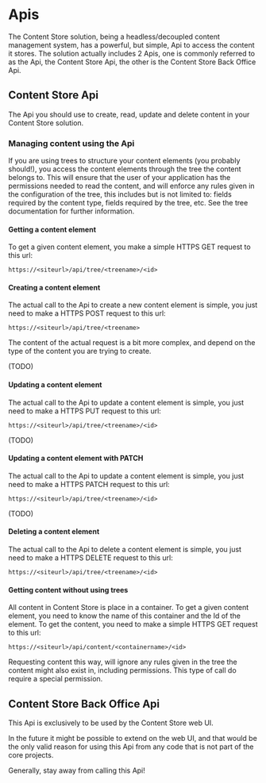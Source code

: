 # Apis

The Content Store solution, being a headless/decoupled content management system, has a powerful, but simple, Api to access the content it stores. The solution actually includes 2 Apis, one is commonly referred to as the Api, the Content Store Api, the other is the Content Store Back Office Api.

## Content Store Api
The Api you should use to create, read, update and delete content in your Content Store solution.

### Managing content using the Api
If you are using trees to structure your content elements (you probably should!), you access the content elements through the tree the content belongs to.
This will ensure that the user of your application has the permissions needed to read the content, and will enforce any rules given in the configuration of the tree, this includes but is not limited to: fields required by the content type, fields required by the tree, etc.
See the tree documentation for further information.

#### Getting a content element
To get a given content element, you make a simple HTTPS GET request to this url:

```
https://<siteurl>/api/tree/<treename>/<id>
```

#### Creating a content element
The actual call to the Api to create a new content element is simple, you just need to make a HTTPS POST request to this url:

```
https://<siteurl>/api/tree/<treename>
```

The content of the actual request is a bit more complex, and depend on the type of the content you are trying to create.

(TODO)

#### Updating a content element
The actual call to the Api to update a content element is simple, you just need to make a HTTPS PUT request to this url:

```
https://<siteurl>/api/tree/<treename>/<id>
```

(TODO)

#### Updating a content element with PATCH
The actual call to the Api to update a content element is simple, you just need to make a HTTPS PATCH request to this url:

```
https://<siteurl>/api/tree/<treename>/<id>
```

(TODO)

#### Deleting a content element
The actual call to the Api to delete a content element is simple, you just need to make a HTTPS DELETE request to this url:

```
https://<siteurl>/api/tree/<treename>/<id>
```

#### Getting content without using trees
All content in Content Store is place in a container. To get a given content element, you need to know the name of this container and the Id of the element. To get the content, you need to make a simple HTTPS GET request to this url:

```
https://<siteurl>/api/content/<containername>/<id>
```
Requesting content this way, will ignore any rules given in the tree the content might also exist in, including permissions. This type of call do require a special permission.

## Content Store Back Office Api
This Api is exclusively to be used by the Content Store web UI.

In the future it might be possible to extend on the web UI, and that would be the only valid reason for using this Api from any code that is not part of the core projects.

Generally, stay away from calling this Api!

